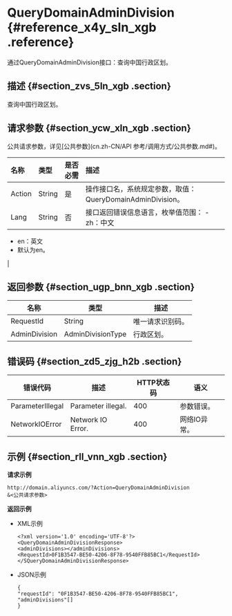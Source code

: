 # QueryDomainAdminDivision {#reference_x4y_sln_xgb .reference}

通过QueryDomainAdminDivision接口：查询中国行政区划。

## 描述 {#section_zvs_5ln_xgb .section}

查询中国行政区划。

## 请求参数 {#section_ycw_xln_xgb .section}

公共请求参数，详见[公共参数](cn.zh-CN/API 参考/调用方式/公共参数.md#)。

|名称|类型|是否必需|描述|
|:-|:-|:---|:-|
|Action|String|是|操作接口名，系统规定参数，取值：QueryDomainAdminDivision。|
|Lang|String|否|接口返回错误信息语言，枚举值范围： -   zh：中文
-   en：英文
-   默认为en。

 |

## 返回参数 {#section_ugp_bnn_xgb .section}

|名称|类型|描述|
|--|--|--|
|RequestId|String|唯一请求识别码。|
|AdminDivision|AdminDivisionType|行政区划。|

## 错误码 {#section_zd5_zjg_h2b .section}

|错误代码|描述|HTTP状态码|语义|
|----|--|-------|--|
|ParameterIllegal|Parameter illegal.|400|参数错误。|
|NetworkIOError|Network IO Error.|400|网络IO异常。|

## 示例 {#section_rll_vnn_xgb .section}

**请求示例**

``` {#codeblock_m06_kjo_8bf}
http://domain.aliyuncs.com/?Action=QueryDomainAdminDivision
&<公共请求参数>
```

**返回示例**

-   XML示例

    ``` {#codeblock_b31_fmh_wv4}
    <?xml version='1.0' encoding='UTF-8'?>
    <QueryDomainAdminDivisionResponse>
    <adminDivisions></adminDivisions>
    <RequestId>0F1B3547-BE50-4206-8F78-9540FFB85BC1</RequestId>
    </SQueryDomainAdminDivisionResponse>
    ```

-   JSON示例

    ``` {#codeblock_zj6_a4h_z0u}
    {
    "requestId": "0F1B3547-BE50-4206-8F78-9540FFB85BC1",
    "adminDivisions"[]
    }
    ```


